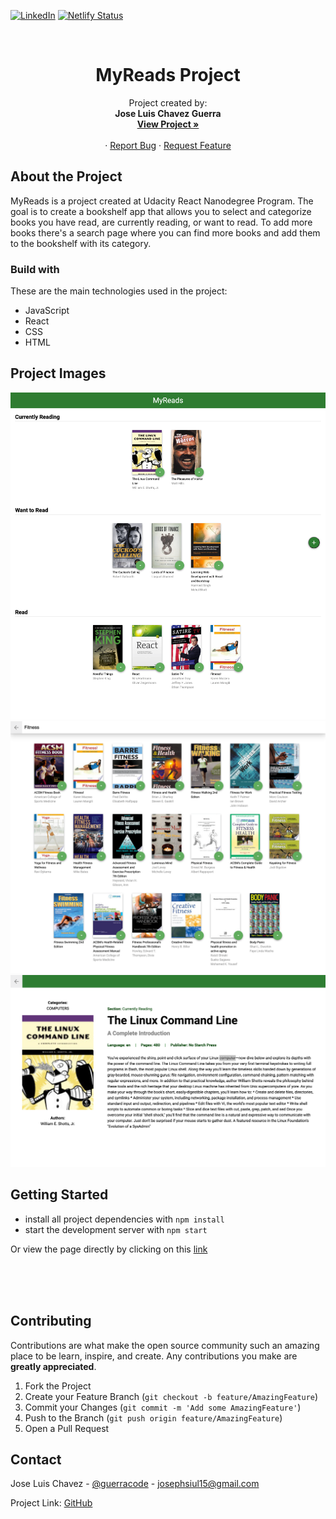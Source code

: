 [![LinkedIn][linkedin-shield]][linkedin-url]
[![Netlify Status](https://api.netlify.com/api/v1/badges/60c48174-02b6-4083-85d3-bcc838e71b79/deploy-status)](https://guerracode-myreads.netlify.app)

<br />
<p align="center">
  <h1 align="center">MyReads Project</h1>

  <p align="center">
    Project created by: </br> <strong> Jose Luis Chavez Guerra </strong>
    <br />
    <a href="https://keen-darwin-cb3671.netlify.app/"><strong>View Project »</strong></a>
    <br />
    <br />
    ·
    <a href="https://github.com/guerracode/myreads/issues">Report Bug</a>
    ·
    <a href="https://github.com/guerracode/myreads/issues">Request Feature</a>
  </p>
</p>

<!-- ABOUT THE PROJECT -->

## About the Project

MyReads is a project created at Udacity React Nanodegree Program. The goal is to create a bookshelf app that allows you to select and categorize books you have read, are currently reading, or want to read. To add more books there's a search page where you can find more books and add them to the bookshelf with its category.

### Build with

These are the main technologies used in the project:

-  JavaScript
-  React
-  CSS
-  HTML

## Project Images

<img src="./src/Assets/img/myReadsPage_screenshot.png" alt="screenshot">
<img src="./src/Assets/img/searchPage_screenshot.png" alt="screenshot">
<img src="./src/Assets/img/bookDescription_screenshot.png" alt="screenshot">

<!-- GETTING STARTED -->

## Getting Started

-  install all project dependencies with `npm install`
-  start the development server with `npm start`

Or view the page directly by clicking on this [link](https://keen-darwin-cb3671.netlify.app/)

<!-- CONTRIBUTING -->
</br>
</br>
</br>

## Contributing

Contributions are what make the open source community such an amazing place to be learn, inspire, and create. Any contributions you make are **greatly appreciated**.

1. Fork the Project
2. Create your Feature Branch (`git checkout -b feature/AmazingFeature`)
3. Commit your Changes (`git commit -m 'Add some AmazingFeature'`)
4. Push to the Branch (`git push origin feature/AmazingFeature`)
5. Open a Pull Request

## Contact

Jose Luis Chavez - [@guerracode](https://twitter.com/guerracode) - josephsiul15@gmail.com

Project Link: [GitHub](https://github.com/guerracode/myreads)

<!-- LINKS -->

[linkedin-shield]: https://img.shields.io/badge/-LinkedIn-black.svg?style=flat-square&logo=linkedin&colorB=555
[linkedin-url]: https://www.linkedin.com/in/jose-luis-chavez/
